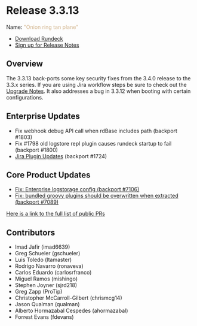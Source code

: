 # Release 3.3.13

Name: <span style="color: tan"><span class="glyphicon glyphicon-plane"></span> "Onion ring tan plane"</span>

- [Download Rundeck](https://download.rundeck.com/)
- [Sign up for Release Notes](https://www.rundeck.com/release-notes-signup)

## Overview

The 3.3.13 back-ports some key security fixes from the 3.4.0 release to the 3.3.x series.  If you are using Jira workflow steps be sure to check out the [Upgrade Notes](/upgrading/upgrading-to-rundeck-3.4.md#jira-plugins-require-updated-authentication-enterprise).  It also addresses a bug in 3.3.12 when booting with certain configurations.

## Enterprise Updates

* Fix webhook debug API call when rdBase includes path (backport #1803)
* Fix #1798 old logstore repl plugin causes rundeck startup to fail (backport #1800)
* [Jira Plugin Updates](/upgrading/upgrading-to-rundeck-3.4.md#jira-plugins-require-updated-authentication-enterprise) (backport #1724)


## Core Product Updates

* [Fix: Enterprise logstorage config (backport #7106)](https://github.com/rundeck/rundeck/pull/7109)
* [Fix: bundled groovy plugins should be overwritten when extracted (backport #7089)](https://github.com/rundeck/rundeck/pull/7090)


[Here is a link to the full list of public PRs](https://github.com/rundeck/rundeck/pulls?q=is%3Apr+milestone%3A3.3.13+is%3Aclosed)

## Contributors

* Imad Jafir (imad6639)
* Greg Schueler (gschueler)
* Luis Toledo (ltamaster)
* Rodrigo Navarro (ronaveva)
* Carlos Eduardo (carlosrfranco)
* Miguel Ramos (mishingo)
* Stephen Joyner (sjrd218)
* Greg Zapp (ProTip)
* Christopher McCarroll-Gilbert (chrismcg14)
* Jason Qualman (qualman)
* Alberto Hormazabal Cespedes (ahormazabal)
* Forrest Evans (fdevans)
